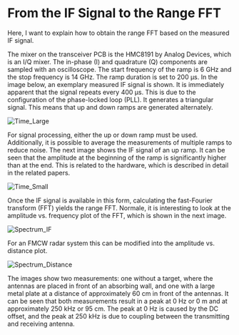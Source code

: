 # From the IF Signal to the Range FFT

Here, I want to explain how to obtain the range FFT based on the measured IF signal.

The mixer on the transceiver PCB is the HMC8191 by Analog Devices, which is an I/Q mixer. The in-phase (I) and quadrature (Q) components are sampled with an oscilloscope. The start frequency of the ramp is 6 GHz and the stop frequency is 14 GHz. The ramp duration is set to 200 µs. In the image below, an exemplary measured IF signal is shown. It is immediately apparent that the signal repeats every 400 µs. This is due to the configuration of the phase-locked loop (PLL). It generates a triangular signal. This means that up and down ramps are generated alternately.

![Time_Large](https://github.com/user-attachments/assets/bc124680-d291-40a3-bdf0-1889387b5a60)

For signal processing, either the up or down ramp must be used. Additionally, it is possible to average the measurements of multiple ramps to reduce noise. The next image shows the IF signal of an up ramp. It can be seen that the amplitude at the beginning of the ramp is significantly higher than at the end. This is related to the hardware, which is described in detail in the related papers.

![Time_Small](https://github.com/user-attachments/assets/f8210b89-09b1-473a-af36-e99e1d003d18)

Once the IF signal is available in this form, calculating the fast-Fourier transform (FFT) yields the range FFT. Normale, it is interesting to look at the amplitude vs. frequency plot of the FFT, which is shown in the next image.

![Spectrum_IF](https://github.com/user-attachments/assets/64b7fbfe-ad3a-401d-ab40-3e90069d70e2)

For an FMCW radar system this can be modified into the amplitude vs. distance plot.

![Spectrum_Distance](https://github.com/user-attachments/assets/9cbb493d-d625-4737-9e74-fe2639990f3c)

The images show two measurements: one without a target, where the antennas are placed in front of an absorbing wall, and one with a large metal plate at a distance of approximately 60 cm in front of the antennas. It can be seen that both measurements result in a peak at 0 Hz or 0 m and at approximately 250 kHz or 95 cm. The peak at 0 Hz is caused by the DC offset, and the peak at 250 kHz is due to coupling between the transmitting and receiving antenna.
